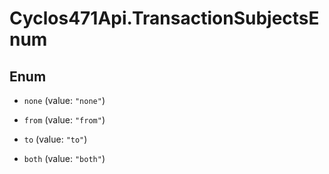 # Cyclos471Api.TransactionSubjectsEnum

## Enum


* `none` (value: `"none"`)

* `from` (value: `"from"`)

* `to` (value: `"to"`)

* `both` (value: `"both"`)


